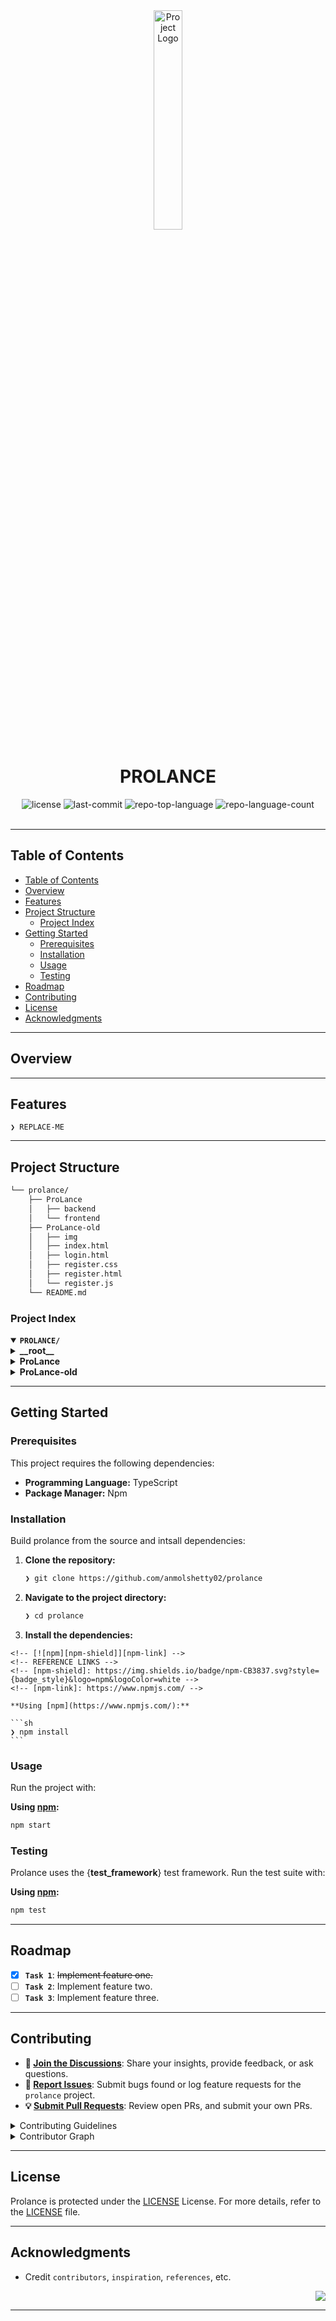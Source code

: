 <div id="top">

<!-- HEADER STYLE: CLASSIC -->
<div align="center">

<img src="readmeai/assets/logos/purple.svg" width="30%" style="position: relative; top: 0; right: 0;" alt="Project Logo"/>

# PROLANCE

<em></em>

<!-- BADGES -->
<img src="https://img.shields.io/github/license/anmolshetty02/prolance?style=default&logo=opensourceinitiative&logoColor=white&color=0080ff" alt="license">
<img src="https://img.shields.io/github/last-commit/anmolshetty02/prolance?style=default&logo=git&logoColor=white&color=0080ff" alt="last-commit">
<img src="https://img.shields.io/github/languages/top/anmolshetty02/prolance?style=default&color=0080ff" alt="repo-top-language">
<img src="https://img.shields.io/github/languages/count/anmolshetty02/prolance?style=default&color=0080ff" alt="repo-language-count">

<!-- default option, no dependency badges. -->


<!-- default option, no dependency badges. -->

</div>
<br>

---

## Table of Contents

- [Table of Contents](#table-of-contents)
- [Overview](#overview)
- [Features](#features)
- [Project Structure](#project-structure)
    - [Project Index](#project-index)
- [Getting Started](#getting-started)
    - [Prerequisites](#prerequisites)
    - [Installation](#installation)
    - [Usage](#usage)
    - [Testing](#testing)
- [Roadmap](#roadmap)
- [Contributing](#contributing)
- [License](#license)
- [Acknowledgments](#acknowledgments)

---

## Overview



---

## Features

<code>❯ REPLACE-ME</code>

---

## Project Structure

```sh
└── prolance/
    ├── ProLance
    │   ├── backend
    │   └── frontend
    ├── ProLance-old
    │   ├── img
    │   ├── index.html
    │   ├── login.html
    │   ├── register.css
    │   ├── register.html
    │   └── register.js
    └── README.md
```

### Project Index

<details open>
	<summary><b><code>PROLANCE/</code></b></summary>
	<!-- __root__ Submodule -->
	<details>
		<summary><b>__root__</b></summary>
		<blockquote>
			<div class='directory-path' style='padding: 8px 0; color: #666;'>
				<code><b>⦿ __root__</b></code>
			<table style='width: 100%; border-collapse: collapse;'>
			<thead>
				<tr style='background-color: #f8f9fa;'>
					<th style='width: 30%; text-align: left; padding: 8px;'>File Name</th>
					<th style='text-align: left; padding: 8px;'>Summary</th>
				</tr>
			</thead>
			</table>
		</blockquote>
	</details>
	<!-- ProLance Submodule -->
	<details>
		<summary><b>ProLance</b></summary>
		<blockquote>
			<div class='directory-path' style='padding: 8px 0; color: #666;'>
				<code><b>⦿ ProLance</b></code>
			<!-- frontend Submodule -->
			<details>
				<summary><b>frontend</b></summary>
				<blockquote>
					<div class='directory-path' style='padding: 8px 0; color: #666;'>
						<code><b>⦿ ProLance.frontend</b></code>
					<table style='width: 100%; border-collapse: collapse;'>
					<thead>
						<tr style='background-color: #f8f9fa;'>
							<th style='width: 30%; text-align: left; padding: 8px;'>File Name</th>
							<th style='text-align: left; padding: 8px;'>Summary</th>
						</tr>
					</thead>
						<tr style='border-bottom: 1px solid #eee;'>
							<td style='padding: 8px;'><b><a href='https://github.com/anmolshetty02/prolance/blob/master/ProLance/frontend/vercel.json'>vercel.json</a></b></td>
							<td style='padding: 8px;'>Code>❯ REPLACE-ME</code></td>
						</tr>
						<tr style='border-bottom: 1px solid #eee;'>
							<td style='padding: 8px;'><b><a href='https://github.com/anmolshetty02/prolance/blob/master/ProLance/frontend/package-lock.json'>package-lock.json</a></b></td>
							<td style='padding: 8px;'>Code>❯ REPLACE-ME</code></td>
						</tr>
						<tr style='border-bottom: 1px solid #eee;'>
							<td style='padding: 8px;'><b><a href='https://github.com/anmolshetty02/prolance/blob/master/ProLance/frontend/package.json'>package.json</a></b></td>
							<td style='padding: 8px;'>Code>❯ REPLACE-ME</code></td>
						</tr>
						<tr style='border-bottom: 1px solid #eee;'>
							<td style='padding: 8px;'><b><a href='https://github.com/anmolshetty02/prolance/blob/master/ProLance/frontend/tsconfig.json'>tsconfig.json</a></b></td>
							<td style='padding: 8px;'>Code>❯ REPLACE-ME</code></td>
						</tr>
					</table>
					<!-- public Submodule -->
					<details>
						<summary><b>public</b></summary>
						<blockquote>
							<div class='directory-path' style='padding: 8px 0; color: #666;'>
								<code><b>⦿ ProLance.frontend.public</b></code>
							<table style='width: 100%; border-collapse: collapse;'>
							<thead>
								<tr style='background-color: #f8f9fa;'>
									<th style='width: 30%; text-align: left; padding: 8px;'>File Name</th>
									<th style='text-align: left; padding: 8px;'>Summary</th>
								</tr>
							</thead>
								<tr style='border-bottom: 1px solid #eee;'>
									<td style='padding: 8px;'><b><a href='https://github.com/anmolshetty02/prolance/blob/master/ProLance/frontend/public/index.html'>index.html</a></b></td>
									<td style='padding: 8px;'>Code>❯ REPLACE-ME</code></td>
								</tr>
								<tr style='border-bottom: 1px solid #eee;'>
									<td style='padding: 8px;'><b><a href='https://github.com/anmolshetty02/prolance/blob/master/ProLance/frontend/public/manifest.json'>manifest.json</a></b></td>
									<td style='padding: 8px;'>Code>❯ REPLACE-ME</code></td>
								</tr>
								<tr style='border-bottom: 1px solid #eee;'>
									<td style='padding: 8px;'><b><a href='https://github.com/anmolshetty02/prolance/blob/master/ProLance/frontend/public/robots.txt'>robots.txt</a></b></td>
									<td style='padding: 8px;'>Code>❯ REPLACE-ME</code></td>
								</tr>
							</table>
							<!-- locales Submodule -->
							<details>
								<summary><b>locales</b></summary>
								<blockquote>
									<div class='directory-path' style='padding: 8px 0; color: #666;'>
										<code><b>⦿ ProLance.frontend.public.locales</b></code>
									<!-- fr Submodule -->
									<details>
										<summary><b>fr</b></summary>
										<blockquote>
											<div class='directory-path' style='padding: 8px 0; color: #666;'>
												<code><b>⦿ ProLance.frontend.public.locales.fr</b></code>
											<table style='width: 100%; border-collapse: collapse;'>
											<thead>
												<tr style='background-color: #f8f9fa;'>
													<th style='width: 30%; text-align: left; padding: 8px;'>File Name</th>
													<th style='text-align: left; padding: 8px;'>Summary</th>
												</tr>
											</thead>
												<tr style='border-bottom: 1px solid #eee;'>
													<td style='padding: 8px;'><b><a href='https://github.com/anmolshetty02/prolance/blob/master/ProLance/frontend/public/locales/fr/translation.json'>translation.json</a></b></td>
													<td style='padding: 8px;'>Code>❯ REPLACE-ME</code></td>
												</tr>
											</table>
										</blockquote>
									</details>
									<!-- en Submodule -->
									<details>
										<summary><b>en</b></summary>
										<blockquote>
											<div class='directory-path' style='padding: 8px 0; color: #666;'>
												<code><b>⦿ ProLance.frontend.public.locales.en</b></code>
											<table style='width: 100%; border-collapse: collapse;'>
											<thead>
												<tr style='background-color: #f8f9fa;'>
													<th style='width: 30%; text-align: left; padding: 8px;'>File Name</th>
													<th style='text-align: left; padding: 8px;'>Summary</th>
												</tr>
											</thead>
												<tr style='border-bottom: 1px solid #eee;'>
													<td style='padding: 8px;'><b><a href='https://github.com/anmolshetty02/prolance/blob/master/ProLance/frontend/public/locales/en/translation.json'>translation.json</a></b></td>
													<td style='padding: 8px;'>Code>❯ REPLACE-ME</code></td>
												</tr>
											</table>
										</blockquote>
									</details>
								</blockquote>
							</details>
							<!-- img Submodule -->
							<details>
								<summary><b>img</b></summary>
								<blockquote>
									<div class='directory-path' style='padding: 8px 0; color: #666;'>
										<code><b>⦿ ProLance.frontend.public.img</b></code>
									<table style='width: 100%; border-collapse: collapse;'>
									<thead>
										<tr style='background-color: #f8f9fa;'>
											<th style='width: 30%; text-align: left; padding: 8px;'>File Name</th>
											<th style='text-align: left; padding: 8px;'>Summary</th>
										</tr>
									</thead>
										<tr style='border-bottom: 1px solid #eee;'>
											<td style='padding: 8px;'><b><a href='https://github.com/anmolshetty02/prolance/blob/master/ProLance/frontend/public/img/videoandanimation.PNG'>videoandanimation.PNG</a></b></td>
											<td style='padding: 8px;'>Code>❯ REPLACE-ME</code></td>
										</tr>
										<tr style='border-bottom: 1px solid #eee;'>
											<td style='padding: 8px;'><b><a href='https://github.com/anmolshetty02/prolance/blob/master/ProLance/frontend/public/img/digitalmarket.PNG'>digitalmarket.PNG</a></b></td>
											<td style='padding: 8px;'>Code>❯ REPLACE-ME</code></td>
										</tr>
										<tr style='border-bottom: 1px solid #eee;'>
											<td style='padding: 8px;'><b><a href='https://github.com/anmolshetty02/prolance/blob/master/ProLance/frontend/public/img/photoimg.PNG'>photoimg.PNG</a></b></td>
											<td style='padding: 8px;'>Code>❯ REPLACE-ME</code></td>
										</tr>
										<tr style='border-bottom: 1px solid #eee;'>
											<td style='padding: 8px;'><b><a href='https://github.com/anmolshetty02/prolance/blob/master/ProLance/frontend/public/img/graphic.PNG'>graphic.PNG</a></b></td>
											<td style='padding: 8px;'>Code>❯ REPLACE-ME</code></td>
										</tr>
										<tr style='border-bottom: 1px solid #eee;'>
											<td style='padding: 8px;'><b><a href='https://github.com/anmolshetty02/prolance/blob/master/ProLance/frontend/public/img/writentranslate.PNG'>writentranslate.PNG</a></b></td>
											<td style='padding: 8px;'>Code>❯ REPLACE-ME</code></td>
										</tr>
										<tr style='border-bottom: 1px solid #eee;'>
											<td style='padding: 8px;'><b><a href='https://github.com/anmolshetty02/prolance/blob/master/ProLance/frontend/public/img/businessimg.PNG'>businessimg.PNG</a></b></td>
											<td style='padding: 8px;'>Code>❯ REPLACE-ME</code></td>
										</tr>
										<tr style='border-bottom: 1px solid #eee;'>
											<td style='padding: 8px;'><b><a href='https://github.com/anmolshetty02/prolance/blob/master/ProLance/frontend/public/img/program.PNG'>program.PNG</a></b></td>
											<td style='padding: 8px;'>Code>❯ REPLACE-ME</code></td>
										</tr>
										<tr style='border-bottom: 1px solid #eee;'>
											<td style='padding: 8px;'><b><a href='https://github.com/anmolshetty02/prolance/blob/master/ProLance/frontend/public/img/dataimg.PNG'>dataimg.PNG</a></b></td>
											<td style='padding: 8px;'>Code>❯ REPLACE-ME</code></td>
										</tr>
										<tr style='border-bottom: 1px solid #eee;'>
											<td style='padding: 8px;'><b><a href='https://github.com/anmolshetty02/prolance/blob/master/ProLance/frontend/public/img/musicnrec.PNG'>musicnrec.PNG</a></b></td>
											<td style='padding: 8px;'>Code>❯ REPLACE-ME</code></td>
										</tr>
									</table>
								</blockquote>
							</details>
						</blockquote>
					</details>
					<!-- src Submodule -->
					<details>
						<summary><b>src</b></summary>
						<blockquote>
							<div class='directory-path' style='padding: 8px 0; color: #666;'>
								<code><b>⦿ ProLance.frontend.src</b></code>
							<table style='width: 100%; border-collapse: collapse;'>
							<thead>
								<tr style='background-color: #f8f9fa;'>
									<th style='width: 30%; text-align: left; padding: 8px;'>File Name</th>
									<th style='text-align: left; padding: 8px;'>Summary</th>
								</tr>
							</thead>
								<tr style='border-bottom: 1px solid #eee;'>
									<td style='padding: 8px;'><b><a href='https://github.com/anmolshetty02/prolance/blob/master/ProLance/frontend/src/index.tsx'>index.tsx</a></b></td>
									<td style='padding: 8px;'>Code>❯ REPLACE-ME</code></td>
								</tr>
								<tr style='border-bottom: 1px solid #eee;'>
									<td style='padding: 8px;'><b><a href='https://github.com/anmolshetty02/prolance/blob/master/ProLance/frontend/src/App.tsx'>App.tsx</a></b></td>
									<td style='padding: 8px;'>Code>❯ REPLACE-ME</code></td>
								</tr>
								<tr style='border-bottom: 1px solid #eee;'>
									<td style='padding: 8px;'><b><a href='https://github.com/anmolshetty02/prolance/blob/master/ProLance/frontend/src/App.test.tsx'>App.test.tsx</a></b></td>
									<td style='padding: 8px;'>Code>❯ REPLACE-ME</code></td>
								</tr>
								<tr style='border-bottom: 1px solid #eee;'>
									<td style='padding: 8px;'><b><a href='https://github.com/anmolshetty02/prolance/blob/master/ProLance/frontend/src/service-worker.ts'>service-worker.ts</a></b></td>
									<td style='padding: 8px;'>Code>❯ REPLACE-ME</code></td>
								</tr>
								<tr style='border-bottom: 1px solid #eee;'>
									<td style='padding: 8px;'><b><a href='https://github.com/anmolshetty02/prolance/blob/master/ProLance/frontend/src/index.css'>index.css</a></b></td>
									<td style='padding: 8px;'>Code>❯ REPLACE-ME</code></td>
								</tr>
								<tr style='border-bottom: 1px solid #eee;'>
									<td style='padding: 8px;'><b><a href='https://github.com/anmolshetty02/prolance/blob/master/ProLance/frontend/src/setupTests.ts'>setupTests.ts</a></b></td>
									<td style='padding: 8px;'>Code>❯ REPLACE-ME</code></td>
								</tr>
								<tr style='border-bottom: 1px solid #eee;'>
									<td style='padding: 8px;'><b><a href='https://github.com/anmolshetty02/prolance/blob/master/ProLance/frontend/src/i18n.tsx'>i18n.tsx</a></b></td>
									<td style='padding: 8px;'>Code>❯ REPLACE-ME</code></td>
								</tr>
								<tr style='border-bottom: 1px solid #eee;'>
									<td style='padding: 8px;'><b><a href='https://github.com/anmolshetty02/prolance/blob/master/ProLance/frontend/src/reportWebVitals.ts'>reportWebVitals.ts</a></b></td>
									<td style='padding: 8px;'>Code>❯ REPLACE-ME</code></td>
								</tr>
								<tr style='border-bottom: 1px solid #eee;'>
									<td style='padding: 8px;'><b><a href='https://github.com/anmolshetty02/prolance/blob/master/ProLance/frontend/src/data.js'>data.js</a></b></td>
									<td style='padding: 8px;'>Code>❯ REPLACE-ME</code></td>
								</tr>
								<tr style='border-bottom: 1px solid #eee;'>
									<td style='padding: 8px;'><b><a href='https://github.com/anmolshetty02/prolance/blob/master/ProLance/frontend/src/service-worker.js'>service-worker.js</a></b></td>
									<td style='padding: 8px;'>Code>❯ REPLACE-ME</code></td>
								</tr>
								<tr style='border-bottom: 1px solid #eee;'>
									<td style='padding: 8px;'><b><a href='https://github.com/anmolshetty02/prolance/blob/master/ProLance/frontend/src/react-app-env.d.ts'>react-app-env.d.ts</a></b></td>
									<td style='padding: 8px;'>Code>❯ REPLACE-ME</code></td>
								</tr>
								<tr style='border-bottom: 1px solid #eee;'>
									<td style='padding: 8px;'><b><a href='https://github.com/anmolshetty02/prolance/blob/master/ProLance/frontend/src/serviceWorkerRegistration.ts'>serviceWorkerRegistration.ts</a></b></td>
									<td style='padding: 8px;'>Code>❯ REPLACE-ME</code></td>
								</tr>
								<tr style='border-bottom: 1px solid #eee;'>
									<td style='padding: 8px;'><b><a href='https://github.com/anmolshetty02/prolance/blob/master/ProLance/frontend/src/App.scss'>App.scss</a></b></td>
									<td style='padding: 8px;'>Code>❯ REPLACE-ME</code></td>
								</tr>
							</table>
							<!-- context Submodule -->
							<details>
								<summary><b>context</b></summary>
								<blockquote>
									<div class='directory-path' style='padding: 8px 0; color: #666;'>
										<code><b>⦿ ProLance.frontend.src.context</b></code>
									<table style='width: 100%; border-collapse: collapse;'>
									<thead>
										<tr style='background-color: #f8f9fa;'>
											<th style='width: 30%; text-align: left; padding: 8px;'>File Name</th>
											<th style='text-align: left; padding: 8px;'>Summary</th>
										</tr>
									</thead>
										<tr style='border-bottom: 1px solid #eee;'>
											<td style='padding: 8px;'><b><a href='https://github.com/anmolshetty02/prolance/blob/master/ProLance/frontend/src/context/currentIndexCon.tsx'>currentIndexCon.tsx</a></b></td>
											<td style='padding: 8px;'>Code>❯ REPLACE-ME</code></td>
										</tr>
									</table>
								</blockquote>
							</details>
							<!-- reducer Submodule -->
							<details>
								<summary><b>reducer</b></summary>
								<blockquote>
									<div class='directory-path' style='padding: 8px 0; color: #666;'>
										<code><b>⦿ ProLance.frontend.src.reducer</b></code>
									<table style='width: 100%; border-collapse: collapse;'>
									<thead>
										<tr style='background-color: #f8f9fa;'>
											<th style='width: 30%; text-align: left; padding: 8px;'>File Name</th>
											<th style='text-align: left; padding: 8px;'>Summary</th>
										</tr>
									</thead>
										<tr style='border-bottom: 1px solid #eee;'>
											<td style='padding: 8px;'><b><a href='https://github.com/anmolshetty02/prolance/blob/master/ProLance/frontend/src/reducer/addPostsReducer.ts'>addPostsReducer.ts</a></b></td>
											<td style='padding: 8px;'>Code>❯ REPLACE-ME</code></td>
										</tr>
									</table>
								</blockquote>
							</details>
							<!-- utils Submodule -->
							<details>
								<summary><b>utils</b></summary>
								<blockquote>
									<div class='directory-path' style='padding: 8px 0; color: #666;'>
										<code><b>⦿ ProLance.frontend.src.utils</b></code>
									<table style='width: 100%; border-collapse: collapse;'>
									<thead>
										<tr style='background-color: #f8f9fa;'>
											<th style='width: 30%; text-align: left; padding: 8px;'>File Name</th>
											<th style='text-align: left; padding: 8px;'>Summary</th>
										</tr>
									</thead>
										<tr style='border-bottom: 1px solid #eee;'>
											<td style='padding: 8px;'><b><a href='https://github.com/anmolshetty02/prolance/blob/master/ProLance/frontend/src/utils/newRequest.tsx'>newRequest.tsx</a></b></td>
											<td style='padding: 8px;'>Code>❯ REPLACE-ME</code></td>
										</tr>
										<tr style='border-bottom: 1px solid #eee;'>
											<td style='padding: 8px;'><b><a href='https://github.com/anmolshetty02/prolance/blob/master/ProLance/frontend/src/utils/upload.ts'>upload.ts</a></b></td>
											<td style='padding: 8px;'>Code>❯ REPLACE-ME</code></td>
										</tr>
									</table>
								</blockquote>
							</details>
							<!-- components Submodule -->
							<details>
								<summary><b>components</b></summary>
								<blockquote>
									<div class='directory-path' style='padding: 8px 0; color: #666;'>
										<code><b>⦿ ProLance.frontend.src.components</b></code>
									<table style='width: 100%; border-collapse: collapse;'>
									<thead>
										<tr style='background-color: #f8f9fa;'>
											<th style='width: 30%; text-align: left; padding: 8px;'>File Name</th>
											<th style='text-align: left; padding: 8px;'>Summary</th>
										</tr>
									</thead>
										<tr style='border-bottom: 1px solid #eee;'>
											<td style='padding: 8px;'><b><a href='https://github.com/anmolshetty02/prolance/blob/master/ProLance/frontend/src/components/PrivateRoute.tsx'>PrivateRoute.tsx</a></b></td>
											<td style='padding: 8px;'>Code>❯ REPLACE-ME</code></td>
										</tr>
									</table>
									<!-- monthlyUsers Submodule -->
									<details>
										<summary><b>monthlyUsers</b></summary>
										<blockquote>
											<div class='directory-path' style='padding: 8px 0; color: #666;'>
												<code><b>⦿ ProLance.frontend.src.components.monthlyUsers</b></code>
											<table style='width: 100%; border-collapse: collapse;'>
											<thead>
												<tr style='background-color: #f8f9fa;'>
													<th style='width: 30%; text-align: left; padding: 8px;'>File Name</th>
													<th style='text-align: left; padding: 8px;'>Summary</th>
												</tr>
											</thead>
												<tr style='border-bottom: 1px solid #eee;'>
													<td style='padding: 8px;'><b><a href='https://github.com/anmolshetty02/prolance/blob/master/ProLance/frontend/src/components/monthlyUsers/MonthlyUsers.jsx'>MonthlyUsers.jsx</a></b></td>
													<td style='padding: 8px;'>Code>❯ REPLACE-ME</code></td>
												</tr>
												<tr style='border-bottom: 1px solid #eee;'>
													<td style='padding: 8px;'><b><a href='https://github.com/anmolshetty02/prolance/blob/master/ProLance/frontend/src/components/monthlyUsers/MonthlyUsers.scss'>MonthlyUsers.scss</a></b></td>
													<td style='padding: 8px;'>Code>❯ REPLACE-ME</code></td>
												</tr>
											</table>
										</blockquote>
									</details>
									<!-- navbar Submodule -->
									<details>
										<summary><b>navbar</b></summary>
										<blockquote>
											<div class='directory-path' style='padding: 8px 0; color: #666;'>
												<code><b>⦿ ProLance.frontend.src.components.navbar</b></code>
											<table style='width: 100%; border-collapse: collapse;'>
											<thead>
												<tr style='background-color: #f8f9fa;'>
													<th style='width: 30%; text-align: left; padding: 8px;'>File Name</th>
													<th style='text-align: left; padding: 8px;'>Summary</th>
												</tr>
											</thead>
												<tr style='border-bottom: 1px solid #eee;'>
													<td style='padding: 8px;'><b><a href='https://github.com/anmolshetty02/prolance/blob/master/ProLance/frontend/src/components/navbar/Navbar.tsx'>Navbar.tsx</a></b></td>
													<td style='padding: 8px;'>Code>❯ REPLACE-ME</code></td>
												</tr>
												<tr style='border-bottom: 1px solid #eee;'>
													<td style='padding: 8px;'><b><a href='https://github.com/anmolshetty02/prolance/blob/master/ProLance/frontend/src/components/navbar/Navbar.scss'>Navbar.scss</a></b></td>
													<td style='padding: 8px;'>Code>❯ REPLACE-ME</code></td>
												</tr>
											</table>
										</blockquote>
									</details>
									<!-- footer Submodule -->
									<details>
										<summary><b>footer</b></summary>
										<blockquote>
											<div class='directory-path' style='padding: 8px 0; color: #666;'>
												<code><b>⦿ ProLance.frontend.src.components.footer</b></code>
											<table style='width: 100%; border-collapse: collapse;'>
											<thead>
												<tr style='background-color: #f8f9fa;'>
													<th style='width: 30%; text-align: left; padding: 8px;'>File Name</th>
													<th style='text-align: left; padding: 8px;'>Summary</th>
												</tr>
											</thead>
												<tr style='border-bottom: 1px solid #eee;'>
													<td style='padding: 8px;'><b><a href='https://github.com/anmolshetty02/prolance/blob/master/ProLance/frontend/src/components/footer/Footer.tsx'>Footer.tsx</a></b></td>
													<td style='padding: 8px;'>Code>❯ REPLACE-ME</code></td>
												</tr>
												<tr style='border-bottom: 1px solid #eee;'>
													<td style='padding: 8px;'><b><a href='https://github.com/anmolshetty02/prolance/blob/master/ProLance/frontend/src/components/footer/Footer.scss'>Footer.scss</a></b></td>
													<td style='padding: 8px;'>Code>❯ REPLACE-ME</code></td>
												</tr>
											</table>
										</blockquote>
									</details>
									<!-- searchHome Submodule -->
									<details>
										<summary><b>searchHome</b></summary>
										<blockquote>
											<div class='directory-path' style='padding: 8px 0; color: #666;'>
												<code><b>⦿ ProLance.frontend.src.components.searchHome</b></code>
											<table style='width: 100%; border-collapse: collapse;'>
											<thead>
												<tr style='background-color: #f8f9fa;'>
													<th style='width: 30%; text-align: left; padding: 8px;'>File Name</th>
													<th style='text-align: left; padding: 8px;'>Summary</th>
												</tr>
											</thead>
												<tr style='border-bottom: 1px solid #eee;'>
													<td style='padding: 8px;'><b><a href='https://github.com/anmolshetty02/prolance/blob/master/ProLance/frontend/src/components/searchHome/SearchHome.scss'>SearchHome.scss</a></b></td>
													<td style='padding: 8px;'>Code>❯ REPLACE-ME</code></td>
												</tr>
												<tr style='border-bottom: 1px solid #eee;'>
													<td style='padding: 8px;'><b><a href='https://github.com/anmolshetty02/prolance/blob/master/ProLance/frontend/src/components/searchHome/SearchHome.tsx'>SearchHome.tsx</a></b></td>
													<td style='padding: 8px;'>Code>❯ REPLACE-ME</code></td>
												</tr>
											</table>
										</blockquote>
									</details>
									<!-- checkoutForm Submodule -->
									<details>
										<summary><b>checkoutForm</b></summary>
										<blockquote>
											<div class='directory-path' style='padding: 8px 0; color: #666;'>
												<code><b>⦿ ProLance.frontend.src.components.checkoutForm</b></code>
											<table style='width: 100%; border-collapse: collapse;'>
											<thead>
												<tr style='background-color: #f8f9fa;'>
													<th style='width: 30%; text-align: left; padding: 8px;'>File Name</th>
													<th style='text-align: left; padding: 8px;'>Summary</th>
												</tr>
											</thead>
												<tr style='border-bottom: 1px solid #eee;'>
													<td style='padding: 8px;'><b><a href='https://github.com/anmolshetty02/prolance/blob/master/ProLance/frontend/src/components/checkoutForm/CheckoutForm.tsx'>CheckoutForm.tsx</a></b></td>
													<td style='padding: 8px;'>Code>❯ REPLACE-ME</code></td>
												</tr>
												<tr style='border-bottom: 1px solid #eee;'>
													<td style='padding: 8px;'><b><a href='https://github.com/anmolshetty02/prolance/blob/master/ProLance/frontend/src/components/checkoutForm/CheckoutForm.scss'>CheckoutForm.scss</a></b></td>
													<td style='padding: 8px;'>Code>❯ REPLACE-ME</code></td>
												</tr>
											</table>
										</blockquote>
									</details>
									<!-- orderCard Submodule -->
									<details>
										<summary><b>orderCard</b></summary>
										<blockquote>
											<div class='directory-path' style='padding: 8px 0; color: #666;'>
												<code><b>⦿ ProLance.frontend.src.components.orderCard</b></code>
											<table style='width: 100%; border-collapse: collapse;'>
											<thead>
												<tr style='background-color: #f8f9fa;'>
													<th style='width: 30%; text-align: left; padding: 8px;'>File Name</th>
													<th style='text-align: left; padding: 8px;'>Summary</th>
												</tr>
											</thead>
												<tr style='border-bottom: 1px solid #eee;'>
													<td style='padding: 8px;'><b><a href='https://github.com/anmolshetty02/prolance/blob/master/ProLance/frontend/src/components/orderCard/OrderCard.scss'>OrderCard.scss</a></b></td>
													<td style='padding: 8px;'>Code>❯ REPLACE-ME</code></td>
												</tr>
												<tr style='border-bottom: 1px solid #eee;'>
													<td style='padding: 8px;'><b><a href='https://github.com/anmolshetty02/prolance/blob/master/ProLance/frontend/src/components/orderCard/OrderCard.tsx'>OrderCard.tsx</a></b></td>
													<td style='padding: 8px;'>Code>❯ REPLACE-ME</code></td>
												</tr>
											</table>
										</blockquote>
									</details>
									<!-- MyjobCard Submodule -->
									<details>
										<summary><b>MyjobCard</b></summary>
										<blockquote>
											<div class='directory-path' style='padding: 8px 0; color: #666;'>
												<code><b>⦿ ProLance.frontend.src.components.MyjobCard</b></code>
											<table style='width: 100%; border-collapse: collapse;'>
											<thead>
												<tr style='background-color: #f8f9fa;'>
													<th style='width: 30%; text-align: left; padding: 8px;'>File Name</th>
													<th style='text-align: left; padding: 8px;'>Summary</th>
												</tr>
											</thead>
												<tr style='border-bottom: 1px solid #eee;'>
													<td style='padding: 8px;'><b><a href='https://github.com/anmolshetty02/prolance/blob/master/ProLance/frontend/src/components/MyjobCard/MyJobCard.tsx'>MyJobCard.tsx</a></b></td>
													<td style='padding: 8px;'>Code>❯ REPLACE-ME</code></td>
												</tr>
												<tr style='border-bottom: 1px solid #eee;'>
													<td style='padding: 8px;'><b><a href='https://github.com/anmolshetty02/prolance/blob/master/ProLance/frontend/src/components/MyjobCard/MyJobCard.scss'>MyJobCard.scss</a></b></td>
													<td style='padding: 8px;'>Code>❯ REPLACE-ME</code></td>
												</tr>
											</table>
										</blockquote>
									</details>
									<!-- review Submodule -->
									<details>
										<summary><b>review</b></summary>
										<blockquote>
											<div class='directory-path' style='padding: 8px 0; color: #666;'>
												<code><b>⦿ ProLance.frontend.src.components.review</b></code>
											<table style='width: 100%; border-collapse: collapse;'>
											<thead>
												<tr style='background-color: #f8f9fa;'>
													<th style='width: 30%; text-align: left; padding: 8px;'>File Name</th>
													<th style='text-align: left; padding: 8px;'>Summary</th>
												</tr>
											</thead>
												<tr style='border-bottom: 1px solid #eee;'>
													<td style='padding: 8px;'><b><a href='https://github.com/anmolshetty02/prolance/blob/master/ProLance/frontend/src/components/review/Review.scss'>Review.scss</a></b></td>
													<td style='padding: 8px;'>Code>❯ REPLACE-ME</code></td>
												</tr>
												<tr style='border-bottom: 1px solid #eee;'>
													<td style='padding: 8px;'><b><a href='https://github.com/anmolshetty02/prolance/blob/master/ProLance/frontend/src/components/review/Review.tsx'>Review.tsx</a></b></td>
													<td style='padding: 8px;'>Code>❯ REPLACE-ME</code></td>
												</tr>
											</table>
										</blockquote>
									</details>
									<!-- jobCard Submodule -->
									<details>
										<summary><b>jobCard</b></summary>
										<blockquote>
											<div class='directory-path' style='padding: 8px 0; color: #666;'>
												<code><b>⦿ ProLance.frontend.src.components.jobCard</b></code>
											<table style='width: 100%; border-collapse: collapse;'>
											<thead>
												<tr style='background-color: #f8f9fa;'>
													<th style='width: 30%; text-align: left; padding: 8px;'>File Name</th>
													<th style='text-align: left; padding: 8px;'>Summary</th>
												</tr>
											</thead>
												<tr style='border-bottom: 1px solid #eee;'>
													<td style='padding: 8px;'><b><a href='https://github.com/anmolshetty02/prolance/blob/master/ProLance/frontend/src/components/jobCard/JobCard.tsx'>JobCard.tsx</a></b></td>
													<td style='padding: 8px;'>Code>❯ REPLACE-ME</code></td>
												</tr>
												<tr style='border-bottom: 1px solid #eee;'>
													<td style='padding: 8px;'><b><a href='https://github.com/anmolshetty02/prolance/blob/master/ProLance/frontend/src/components/jobCard/JobCard.scss'>JobCard.scss</a></b></td>
													<td style='padding: 8px;'>Code>❯ REPLACE-ME</code></td>
												</tr>
											</table>
										</blockquote>
									</details>
									<!-- PopServices Submodule -->
									<details>
										<summary><b>PopServices</b></summary>
										<blockquote>
											<div class='directory-path' style='padding: 8px 0; color: #666;'>
												<code><b>⦿ ProLance.frontend.src.components.PopServices</b></code>
											<table style='width: 100%; border-collapse: collapse;'>
											<thead>
												<tr style='background-color: #f8f9fa;'>
													<th style='width: 30%; text-align: left; padding: 8px;'>File Name</th>
													<th style='text-align: left; padding: 8px;'>Summary</th>
												</tr>
											</thead>
												<tr style='border-bottom: 1px solid #eee;'>
													<td style='padding: 8px;'><b><a href='https://github.com/anmolshetty02/prolance/blob/master/ProLance/frontend/src/components/PopServices/PopServices.scss'>PopServices.scss</a></b></td>
													<td style='padding: 8px;'>Code>❯ REPLACE-ME</code></td>
												</tr>
												<tr style='border-bottom: 1px solid #eee;'>
													<td style='padding: 8px;'><b><a href='https://github.com/anmolshetty02/prolance/blob/master/ProLance/frontend/src/components/PopServices/PopServices.tsx'>PopServices.tsx</a></b></td>
													<td style='padding: 8px;'>Code>❯ REPLACE-ME</code></td>
												</tr>
											</table>
										</blockquote>
									</details>
									<!-- statsBox Submodule -->
									<details>
										<summary><b>statsBox</b></summary>
										<blockquote>
											<div class='directory-path' style='padding: 8px 0; color: #666;'>
												<code><b>⦿ ProLance.frontend.src.components.statsBox</b></code>
											<table style='width: 100%; border-collapse: collapse;'>
											<thead>
												<tr style='background-color: #f8f9fa;'>
													<th style='width: 30%; text-align: left; padding: 8px;'>File Name</th>
													<th style='text-align: left; padding: 8px;'>Summary</th>
												</tr>
											</thead>
												<tr style='border-bottom: 1px solid #eee;'>
													<td style='padding: 8px;'><b><a href='https://github.com/anmolshetty02/prolance/blob/master/ProLance/frontend/src/components/statsBox/StatsBox.tsx'>StatsBox.tsx</a></b></td>
													<td style='padding: 8px;'>Code>❯ REPLACE-ME</code></td>
												</tr>
												<tr style='border-bottom: 1px solid #eee;'>
													<td style='padding: 8px;'><b><a href='https://github.com/anmolshetty02/prolance/blob/master/ProLance/frontend/src/components/statsBox/StatsBox.scss'>StatsBox.scss</a></b></td>
													<td style='padding: 8px;'>Code>❯ REPLACE-ME</code></td>
												</tr>
											</table>
										</blockquote>
									</details>
									<!-- reviews Submodule -->
									<details>
										<summary><b>reviews</b></summary>
										<blockquote>
											<div class='directory-path' style='padding: 8px 0; color: #666;'>
												<code><b>⦿ ProLance.frontend.src.components.reviews</b></code>
											<table style='width: 100%; border-collapse: collapse;'>
											<thead>
												<tr style='background-color: #f8f9fa;'>
													<th style='width: 30%; text-align: left; padding: 8px;'>File Name</th>
													<th style='text-align: left; padding: 8px;'>Summary</th>
												</tr>
											</thead>
												<tr style='border-bottom: 1px solid #eee;'>
													<td style='padding: 8px;'><b><a href='https://github.com/anmolshetty02/prolance/blob/master/ProLance/frontend/src/components/reviews/Reviews.scss'>Reviews.scss</a></b></td>
													<td style='padding: 8px;'>Code>❯ REPLACE-ME</code></td>
												</tr>
												<tr style='border-bottom: 1px solid #eee;'>
													<td style='padding: 8px;'><b><a href='https://github.com/anmolshetty02/prolance/blob/master/ProLance/frontend/src/components/reviews/Reviews.tsx'>Reviews.tsx</a></b></td>
													<td style='padding: 8px;'>Code>❯ REPLACE-ME</code></td>
												</tr>
											</table>
										</blockquote>
									</details>
								</blockquote>
							</details>
							<!-- pages Submodule -->
							<details>
								<summary><b>pages</b></summary>
								<blockquote>
									<div class='directory-path' style='padding: 8px 0; color: #666;'>
										<code><b>⦿ ProLance.frontend.src.pages</b></code>
									<!-- home Submodule -->
									<details>
										<summary><b>home</b></summary>
										<blockquote>
											<div class='directory-path' style='padding: 8px 0; color: #666;'>
												<code><b>⦿ ProLance.frontend.src.pages.home</b></code>
											<table style='width: 100%; border-collapse: collapse;'>
											<thead>
												<tr style='background-color: #f8f9fa;'>
													<th style='width: 30%; text-align: left; padding: 8px;'>File Name</th>
													<th style='text-align: left; padding: 8px;'>Summary</th>
												</tr>
											</thead>
												<tr style='border-bottom: 1px solid #eee;'>
													<td style='padding: 8px;'><b><a href='https://github.com/anmolshetty02/prolance/blob/master/ProLance/frontend/src/pages/home/Home.scss'>Home.scss</a></b></td>
													<td style='padding: 8px;'>Code>❯ REPLACE-ME</code></td>
												</tr>
												<tr style='border-bottom: 1px solid #eee;'>
													<td style='padding: 8px;'><b><a href='https://github.com/anmolshetty02/prolance/blob/master/ProLance/frontend/src/pages/home/Home.tsx'>Home.tsx</a></b></td>
													<td style='padding: 8px;'>Code>❯ REPLACE-ME</code></td>
												</tr>
											</table>
										</blockquote>
									</details>
									<!-- messages Submodule -->
									<details>
										<summary><b>messages</b></summary>
										<blockquote>
											<div class='directory-path' style='padding: 8px 0; color: #666;'>
												<code><b>⦿ ProLance.frontend.src.pages.messages</b></code>
											<table style='width: 100%; border-collapse: collapse;'>
											<thead>
												<tr style='background-color: #f8f9fa;'>
													<th style='width: 30%; text-align: left; padding: 8px;'>File Name</th>
													<th style='text-align: left; padding: 8px;'>Summary</th>
												</tr>
											</thead>
												<tr style='border-bottom: 1px solid #eee;'>
													<td style='padding: 8px;'><b><a href='https://github.com/anmolshetty02/prolance/blob/master/ProLance/frontend/src/pages/messages/Messages.scss'>Messages.scss</a></b></td>
													<td style='padding: 8px;'>Code>❯ REPLACE-ME</code></td>
												</tr>
												<tr style='border-bottom: 1px solid #eee;'>
													<td style='padding: 8px;'><b><a href='https://github.com/anmolshetty02/prolance/blob/master/ProLance/frontend/src/pages/messages/Messages.tsx'>Messages.tsx</a></b></td>
													<td style='padding: 8px;'>Code>❯ REPLACE-ME</code></td>
												</tr>
											</table>
										</blockquote>
									</details>
									<!-- success Submodule -->
									<details>
										<summary><b>success</b></summary>
										<blockquote>
											<div class='directory-path' style='padding: 8px 0; color: #666;'>
												<code><b>⦿ ProLance.frontend.src.pages.success</b></code>
											<table style='width: 100%; border-collapse: collapse;'>
											<thead>
												<tr style='background-color: #f8f9fa;'>
													<th style='width: 30%; text-align: left; padding: 8px;'>File Name</th>
													<th style='text-align: left; padding: 8px;'>Summary</th>
												</tr>
											</thead>
												<tr style='border-bottom: 1px solid #eee;'>
													<td style='padding: 8px;'><b><a href='https://github.com/anmolshetty02/prolance/blob/master/ProLance/frontend/src/pages/success/Success.tsx'>Success.tsx</a></b></td>
													<td style='padding: 8px;'>Code>❯ REPLACE-ME</code></td>
												</tr>
												<tr style='border-bottom: 1px solid #eee;'>
													<td style='padding: 8px;'><b><a href='https://github.com/anmolshetty02/prolance/blob/master/ProLance/frontend/src/pages/success/Success.scss'>Success.scss</a></b></td>
													<td style='padding: 8px;'>Code>❯ REPLACE-ME</code></td>
												</tr>
											</table>
										</blockquote>
									</details>
									<!-- myJobs Submodule -->
									<details>
										<summary><b>myJobs</b></summary>
										<blockquote>
											<div class='directory-path' style='padding: 8px 0; color: #666;'>
												<code><b>⦿ ProLance.frontend.src.pages.myJobs</b></code>
											<table style='width: 100%; border-collapse: collapse;'>
											<thead>
												<tr style='background-color: #f8f9fa;'>
													<th style='width: 30%; text-align: left; padding: 8px;'>File Name</th>
													<th style='text-align: left; padding: 8px;'>Summary</th>
												</tr>
											</thead>
												<tr style='border-bottom: 1px solid #eee;'>
													<td style='padding: 8px;'><b><a href='https://github.com/anmolshetty02/prolance/blob/master/ProLance/frontend/src/pages/myJobs/MyJobs.scss'>MyJobs.scss</a></b></td>
													<td style='padding: 8px;'>Code>❯ REPLACE-ME</code></td>
												</tr>
												<tr style='border-bottom: 1px solid #eee;'>
													<td style='padding: 8px;'><b><a href='https://github.com/anmolshetty02/prolance/blob/master/ProLance/frontend/src/pages/myJobs/MyJobs.tsx'>MyJobs.tsx</a></b></td>
													<td style='padding: 8px;'>Code>❯ REPLACE-ME</code></td>
												</tr>
											</table>
										</blockquote>
									</details>
									<!-- admin Submodule -->
									<details>
										<summary><b>admin</b></summary>
										<blockquote>
											<div class='directory-path' style='padding: 8px 0; color: #666;'>
												<code><b>⦿ ProLance.frontend.src.pages.admin</b></code>
											<table style='width: 100%; border-collapse: collapse;'>
											<thead>
												<tr style='background-color: #f8f9fa;'>
													<th style='width: 30%; text-align: left; padding: 8px;'>File Name</th>
													<th style='text-align: left; padding: 8px;'>Summary</th>
												</tr>
											</thead>
												<tr style='border-bottom: 1px solid #eee;'>
													<td style='padding: 8px;'><b><a href='https://github.com/anmolshetty02/prolance/blob/master/ProLance/frontend/src/pages/admin/Admin.scss'>Admin.scss</a></b></td>
													<td style='padding: 8px;'>Code>❯ REPLACE-ME</code></td>
												</tr>
												<tr style='border-bottom: 1px solid #eee;'>
													<td style='padding: 8px;'><b><a href='https://github.com/anmolshetty02/prolance/blob/master/ProLance/frontend/src/pages/admin/Admin.tsx'>Admin.tsx</a></b></td>
													<td style='padding: 8px;'>Code>❯ REPLACE-ME</code></td>
												</tr>
											</table>
										</blockquote>
									</details>
									<!-- pay Submodule -->
									<details>
										<summary><b>pay</b></summary>
										<blockquote>
											<div class='directory-path' style='padding: 8px 0; color: #666;'>
												<code><b>⦿ ProLance.frontend.src.pages.pay</b></code>
											<table style='width: 100%; border-collapse: collapse;'>
											<thead>
												<tr style='background-color: #f8f9fa;'>
													<th style='width: 30%; text-align: left; padding: 8px;'>File Name</th>
													<th style='text-align: left; padding: 8px;'>Summary</th>
												</tr>
											</thead>
												<tr style='border-bottom: 1px solid #eee;'>
													<td style='padding: 8px;'><b><a href='https://github.com/anmolshetty02/prolance/blob/master/ProLance/frontend/src/pages/pay/Pay.scss'>Pay.scss</a></b></td>
													<td style='padding: 8px;'>Code>❯ REPLACE-ME</code></td>
												</tr>
												<tr style='border-bottom: 1px solid #eee;'>
													<td style='padding: 8px;'><b><a href='https://github.com/anmolshetty02/prolance/blob/master/ProLance/frontend/src/pages/pay/Pay.tsx'>Pay.tsx</a></b></td>
													<td style='padding: 8px;'>Code>❯ REPLACE-ME</code></td>
												</tr>
											</table>
										</blockquote>
									</details>
									<!-- message Submodule -->
									<details>
										<summary><b>message</b></summary>
										<blockquote>
											<div class='directory-path' style='padding: 8px 0; color: #666;'>
												<code><b>⦿ ProLance.frontend.src.pages.message</b></code>
											<table style='width: 100%; border-collapse: collapse;'>
											<thead>
												<tr style='background-color: #f8f9fa;'>
													<th style='width: 30%; text-align: left; padding: 8px;'>File Name</th>
													<th style='text-align: left; padding: 8px;'>Summary</th>
												</tr>
											</thead>
												<tr style='border-bottom: 1px solid #eee;'>
													<td style='padding: 8px;'><b><a href='https://github.com/anmolshetty02/prolance/blob/master/ProLance/frontend/src/pages/message/Message.scss'>Message.scss</a></b></td>
													<td style='padding: 8px;'>Code>❯ REPLACE-ME</code></td>
												</tr>
												<tr style='border-bottom: 1px solid #eee;'>
													<td style='padding: 8px;'><b><a href='https://github.com/anmolshetty02/prolance/blob/master/ProLance/frontend/src/pages/message/Message.tsx'>Message.tsx</a></b></td>
													<td style='padding: 8px;'>Code>❯ REPLACE-ME</code></td>
												</tr>
											</table>
										</blockquote>
									</details>
									<!-- register Submodule -->
									<details>
										<summary><b>register</b></summary>
										<blockquote>
											<div class='directory-path' style='padding: 8px 0; color: #666;'>
												<code><b>⦿ ProLance.frontend.src.pages.register</b></code>
											<table style='width: 100%; border-collapse: collapse;'>
											<thead>
												<tr style='background-color: #f8f9fa;'>
													<th style='width: 30%; text-align: left; padding: 8px;'>File Name</th>
													<th style='text-align: left; padding: 8px;'>Summary</th>
												</tr>
											</thead>
												<tr style='border-bottom: 1px solid #eee;'>
													<td style='padding: 8px;'><b><a href='https://github.com/anmolshetty02/prolance/blob/master/ProLance/frontend/src/pages/register/Register.scss'>Register.scss</a></b></td>
													<td style='padding: 8px;'>Code>❯ REPLACE-ME</code></td>
												</tr>
												<tr style='border-bottom: 1px solid #eee;'>
													<td style='padding: 8px;'><b><a href='https://github.com/anmolshetty02/prolance/blob/master/ProLance/frontend/src/pages/register/Register.tsx'>Register.tsx</a></b></td>
													<td style='padding: 8px;'>Code>❯ REPLACE-ME</code></td>
												</tr>
											</table>
										</blockquote>
									</details>
									<!-- add Submodule -->
									<details>
										<summary><b>add</b></summary>
										<blockquote>
											<div class='directory-path' style='padding: 8px 0; color: #666;'>
												<code><b>⦿ ProLance.frontend.src.pages.add</b></code>
											<table style='width: 100%; border-collapse: collapse;'>
											<thead>
												<tr style='background-color: #f8f9fa;'>
													<th style='width: 30%; text-align: left; padding: 8px;'>File Name</th>
													<th style='text-align: left; padding: 8px;'>Summary</th>
												</tr>
											</thead>
												<tr style='border-bottom: 1px solid #eee;'>
													<td style='padding: 8px;'><b><a href='https://github.com/anmolshetty02/prolance/blob/master/ProLance/frontend/src/pages/add/Add.tsx'>Add.tsx</a></b></td>
													<td style='padding: 8px;'>Code>❯ REPLACE-ME</code></td>
												</tr>
												<tr style='border-bottom: 1px solid #eee;'>
													<td style='padding: 8px;'><b><a href='https://github.com/anmolshetty02/prolance/blob/master/ProLance/frontend/src/pages/add/Add.scss'>Add.scss</a></b></td>
													<td style='padding: 8px;'>Code>❯ REPLACE-ME</code></td>
												</tr>
											</table>
										</blockquote>
									</details>
									<!-- job Submodule -->
									<details>
										<summary><b>job</b></summary>
										<blockquote>
											<div class='directory-path' style='padding: 8px 0; color: #666;'>
												<code><b>⦿ ProLance.frontend.src.pages.job</b></code>
											<table style='width: 100%; border-collapse: collapse;'>
											<thead>
												<tr style='background-color: #f8f9fa;'>
													<th style='width: 30%; text-align: left; padding: 8px;'>File Name</th>
													<th style='text-align: left; padding: 8px;'>Summary</th>
												</tr>
											</thead>
												<tr style='border-bottom: 1px solid #eee;'>
													<td style='padding: 8px;'><b><a href='https://github.com/anmolshetty02/prolance/blob/master/ProLance/frontend/src/pages/job/Job.scss'>Job.scss</a></b></td>
													<td style='padding: 8px;'>Code>❯ REPLACE-ME</code></td>
												</tr>
												<tr style='border-bottom: 1px solid #eee;'>
													<td style='padding: 8px;'><b><a href='https://github.com/anmolshetty02/prolance/blob/master/ProLance/frontend/src/pages/job/Job.tsx'>Job.tsx</a></b></td>
													<td style='padding: 8px;'>Code>❯ REPLACE-ME</code></td>
												</tr>
											</table>
										</blockquote>
									</details>
									<!-- editJob Submodule -->
									<details>
										<summary><b>editJob</b></summary>
										<blockquote>
											<div class='directory-path' style='padding: 8px 0; color: #666;'>
												<code><b>⦿ ProLance.frontend.src.pages.editJob</b></code>
											<table style='width: 100%; border-collapse: collapse;'>
											<thead>
												<tr style='background-color: #f8f9fa;'>
													<th style='width: 30%; text-align: left; padding: 8px;'>File Name</th>
													<th style='text-align: left; padding: 8px;'>Summary</th>
												</tr>
											</thead>
												<tr style='border-bottom: 1px solid #eee;'>
													<td style='padding: 8px;'><b><a href='https://github.com/anmolshetty02/prolance/blob/master/ProLance/frontend/src/pages/editJob/EditJob.scss'>EditJob.scss</a></b></td>
													<td style='padding: 8px;'>Code>❯ REPLACE-ME</code></td>
												</tr>
												<tr style='border-bottom: 1px solid #eee;'>
													<td style='padding: 8px;'><b><a href='https://github.com/anmolshetty02/prolance/blob/master/ProLance/frontend/src/pages/editJob/EditJob.tsx'>EditJob.tsx</a></b></td>
													<td style='padding: 8px;'>Code>❯ REPLACE-ME</code></td>
												</tr>
											</table>
										</blockquote>
									</details>
									<!-- activate Submodule -->
									<details>
										<summary><b>activate</b></summary>
										<blockquote>
											<div class='directory-path' style='padding: 8px 0; color: #666;'>
												<code><b>⦿ ProLance.frontend.src.pages.activate</b></code>
											<table style='width: 100%; border-collapse: collapse;'>
											<thead>
												<tr style='background-color: #f8f9fa;'>
													<th style='width: 30%; text-align: left; padding: 8px;'>File Name</th>
													<th style='text-align: left; padding: 8px;'>Summary</th>
												</tr>
											</thead>
												<tr style='border-bottom: 1px solid #eee;'>
													<td style='padding: 8px;'><b><a href='https://github.com/anmolshetty02/prolance/blob/master/ProLance/frontend/src/pages/activate/Activate.tsx'>Activate.tsx</a></b></td>
													<td style='padding: 8px;'>Code>❯ REPLACE-ME</code></td>
												</tr>
											</table>
										</blockquote>
									</details>
									<!-- orders Submodule -->
									<details>
										<summary><b>orders</b></summary>
										<blockquote>
											<div class='directory-path' style='padding: 8px 0; color: #666;'>
												<code><b>⦿ ProLance.frontend.src.pages.orders</b></code>
											<table style='width: 100%; border-collapse: collapse;'>
											<thead>
												<tr style='background-color: #f8f9fa;'>
													<th style='width: 30%; text-align: left; padding: 8px;'>File Name</th>
													<th style='text-align: left; padding: 8px;'>Summary</th>
												</tr>
											</thead>
												<tr style='border-bottom: 1px solid #eee;'>
													<td style='padding: 8px;'><b><a href='https://github.com/anmolshetty02/prolance/blob/master/ProLance/frontend/src/pages/orders/Orders.scss'>Orders.scss</a></b></td>
													<td style='padding: 8px;'>Code>❯ REPLACE-ME</code></td>
												</tr>
												<tr style='border-bottom: 1px solid #eee;'>
													<td style='padding: 8px;'><b><a href='https://github.com/anmolshetty02/prolance/blob/master/ProLance/frontend/src/pages/orders/Orders.tsx'>Orders.tsx</a></b></td>
													<td style='padding: 8px;'>Code>❯ REPLACE-ME</code></td>
												</tr>
											</table>
										</blockquote>
									</details>
									<!-- jobs Submodule -->
									<details>
										<summary><b>jobs</b></summary>
										<blockquote>
											<div class='directory-path' style='padding: 8px 0; color: #666;'>
												<code><b>⦿ ProLance.frontend.src.pages.jobs</b></code>
											<table style='width: 100%; border-collapse: collapse;'>
											<thead>
												<tr style='background-color: #f8f9fa;'>
													<th style='width: 30%; text-align: left; padding: 8px;'>File Name</th>
													<th style='text-align: left; padding: 8px;'>Summary</th>
												</tr>
											</thead>
												<tr style='border-bottom: 1px solid #eee;'>
													<td style='padding: 8px;'><b><a href='https://github.com/anmolshetty02/prolance/blob/master/ProLance/frontend/src/pages/jobs/Jobs.scss'>Jobs.scss</a></b></td>
													<td style='padding: 8px;'>Code>❯ REPLACE-ME</code></td>
												</tr>
												<tr style='border-bottom: 1px solid #eee;'>
													<td style='padding: 8px;'><b><a href='https://github.com/anmolshetty02/prolance/blob/master/ProLance/frontend/src/pages/jobs/Jobs.tsx'>Jobs.tsx</a></b></td>
													<td style='padding: 8px;'>Code>❯ REPLACE-ME</code></td>
												</tr>
											</table>
										</blockquote>
									</details>
									<!-- myJob Submodule -->
									<details>
										<summary><b>myJob</b></summary>
										<blockquote>
											<div class='directory-path' style='padding: 8px 0; color: #666;'>
												<code><b>⦿ ProLance.frontend.src.pages.myJob</b></code>
											<table style='width: 100%; border-collapse: collapse;'>
											<thead>
												<tr style='background-color: #f8f9fa;'>
													<th style='width: 30%; text-align: left; padding: 8px;'>File Name</th>
													<th style='text-align: left; padding: 8px;'>Summary</th>
												</tr>
											</thead>
												<tr style='border-bottom: 1px solid #eee;'>
													<td style='padding: 8px;'><b><a href='https://github.com/anmolshetty02/prolance/blob/master/ProLance/frontend/src/pages/myJob/MyJob.tsx'>MyJob.tsx</a></b></td>
													<td style='padding: 8px;'>Code>❯ REPLACE-ME</code></td>
												</tr>
												<tr style='border-bottom: 1px solid #eee;'>
													<td style='padding: 8px;'><b><a href='https://github.com/anmolshetty02/prolance/blob/master/ProLance/frontend/src/pages/myJob/MyJob.scss'>MyJob.scss</a></b></td>
													<td style='padding: 8px;'>Code>❯ REPLACE-ME</code></td>
												</tr>
											</table>
										</blockquote>
									</details>
									<!-- login Submodule -->
									<details>
										<summary><b>login</b></summary>
										<blockquote>
											<div class='directory-path' style='padding: 8px 0; color: #666;'>
												<code><b>⦿ ProLance.frontend.src.pages.login</b></code>
											<table style='width: 100%; border-collapse: collapse;'>
											<thead>
												<tr style='background-color: #f8f9fa;'>
													<th style='width: 30%; text-align: left; padding: 8px;'>File Name</th>
													<th style='text-align: left; padding: 8px;'>Summary</th>
												</tr>
											</thead>
												<tr style='border-bottom: 1px solid #eee;'>
													<td style='padding: 8px;'><b><a href='https://github.com/anmolshetty02/prolance/blob/master/ProLance/frontend/src/pages/login/Login.tsx'>Login.tsx</a></b></td>
													<td style='padding: 8px;'>Code>❯ REPLACE-ME</code></td>
												</tr>
												<tr style='border-bottom: 1px solid #eee;'>
													<td style='padding: 8px;'><b><a href='https://github.com/anmolshetty02/prolance/blob/master/ProLance/frontend/src/pages/login/Login.scss'>Login.scss</a></b></td>
													<td style='padding: 8px;'>Code>❯ REPLACE-ME</code></td>
												</tr>
											</table>
										</blockquote>
									</details>
								</blockquote>
							</details>
						</blockquote>
					</details>
				</blockquote>
			</details>
			<!-- backend Submodule -->
			<details>
				<summary><b>backend</b></summary>
				<blockquote>
					<div class='directory-path' style='padding: 8px 0; color: #666;'>
						<code><b>⦿ ProLance.backend</b></code>
					<table style='width: 100%; border-collapse: collapse;'>
					<thead>
						<tr style='background-color: #f8f9fa;'>
							<th style='width: 30%; text-align: left; padding: 8px;'>File Name</th>
							<th style='text-align: left; padding: 8px;'>Summary</th>
						</tr>
					</thead>
						<tr style='border-bottom: 1px solid #eee;'>
							<td style='padding: 8px;'><b><a href='https://github.com/anmolshetty02/prolance/blob/master/ProLance/backend/server.js'>server.js</a></b></td>
							<td style='padding: 8px;'>Code>❯ REPLACE-ME</code></td>
						</tr>
						<tr style='border-bottom: 1px solid #eee;'>
							<td style='padding: 8px;'><b><a href='https://github.com/anmolshetty02/prolance/blob/master/ProLance/backend/package-lock.json'>package-lock.json</a></b></td>
							<td style='padding: 8px;'>Code>❯ REPLACE-ME</code></td>
						</tr>
						<tr style='border-bottom: 1px solid #eee;'>
							<td style='padding: 8px;'><b><a href='https://github.com/anmolshetty02/prolance/blob/master/ProLance/backend/package.json'>package.json</a></b></td>
							<td style='padding: 8px;'>Code>❯ REPLACE-ME</code></td>
						</tr>
					</table>
					<!-- apps Submodule -->
					<details>
						<summary><b>apps</b></summary>
						<blockquote>
							<div class='directory-path' style='padding: 8px 0; color: #666;'>
								<code><b>⦿ ProLance.backend.apps</b></code>
							<table style='width: 100%; border-collapse: collapse;'>
							<thead>
								<tr style='background-color: #f8f9fa;'>
									<th style='width: 30%; text-align: left; padding: 8px;'>File Name</th>
									<th style='text-align: left; padding: 8px;'>Summary</th>
								</tr>
							</thead>
								<tr style='border-bottom: 1px solid #eee;'>
									<td style='padding: 8px;'><b><a href='https://github.com/anmolshetty02/prolance/blob/master/ProLance/backend/apps/app.js'>app.js</a></b></td>
									<td style='padding: 8px;'>Code>❯ REPLACE-ME</code></td>
								</tr>
							</table>
							<!-- models Submodule -->
							<details>
								<summary><b>models</b></summary>
								<blockquote>
									<div class='directory-path' style='padding: 8px 0; color: #666;'>
										<code><b>⦿ ProLance.backend.apps.models</b></code>
									<table style='width: 100%; border-collapse: collapse;'>
									<thead>
										<tr style='background-color: #f8f9fa;'>
											<th style='width: 30%; text-align: left; padding: 8px;'>File Name</th>
											<th style='text-align: left; padding: 8px;'>Summary</th>
										</tr>
									</thead>
										<tr style='border-bottom: 1px solid #eee;'>
											<td style='padding: 8px;'><b><a href='https://github.com/anmolshetty02/prolance/blob/master/ProLance/backend/apps/models/index.js'>index.js</a></b></td>
											<td style='padding: 8px;'>Code>❯ REPLACE-ME</code></td>
										</tr>
										<tr style='border-bottom: 1px solid #eee;'>
											<td style='padding: 8px;'><b><a href='https://github.com/anmolshetty02/prolance/blob/master/ProLance/backend/apps/models/models.js'>models.js</a></b></td>
											<td style='padding: 8px;'>Code>❯ REPLACE-ME</code></td>
										</tr>
									</table>
								</blockquote>
							</details>
							<!-- utilities Submodule -->
							<details>
								<summary><b>utilities</b></summary>
								<blockquote>
									<div class='directory-path' style='padding: 8px 0; color: #666;'>
										<code><b>⦿ ProLance.backend.apps.utilities</b></code>
									<table style='width: 100%; border-collapse: collapse;'>
									<thead>
										<tr style='background-color: #f8f9fa;'>
											<th style='width: 30%; text-align: left; padding: 8px;'>File Name</th>
											<th style='text-align: left; padding: 8px;'>Summary</th>
										</tr>
									</thead>
										<tr style='border-bottom: 1px solid #eee;'>
											<td style='padding: 8px;'><b><a href='https://github.com/anmolshetty02/prolance/blob/master/ProLance/backend/apps/utilities/jwt-token.js'>jwt-token.js</a></b></td>
											<td style='padding: 8px;'>Code>❯ REPLACE-ME</code></td>
										</tr>
									</table>
								</blockquote>
							</details>
							<!-- controllers Submodule -->
							<details>
								<summary><b>controllers</b></summary>
								<blockquote>
									<div class='directory-path' style='padding: 8px 0; color: #666;'>
										<code><b>⦿ ProLance.backend.apps.controllers</b></code>
									<table style='width: 100%; border-collapse: collapse;'>
									<thead>
										<tr style='background-color: #f8f9fa;'>
											<th style='width: 30%; text-align: left; padding: 8px;'>File Name</th>
											<th style='text-align: left; padding: 8px;'>Summary</th>
										</tr>
									</thead>
										<tr style='border-bottom: 1px solid #eee;'>
											<td style='padding: 8px;'><b><a href='https://github.com/anmolshetty02/prolance/blob/master/ProLance/backend/apps/controllers/authentication-controllers.js'>authentication-controllers.js</a></b></td>
											<td style='padding: 8px;'>Code>❯ REPLACE-ME</code></td>
										</tr>
										<tr style='border-bottom: 1px solid #eee;'>
											<td style='padding: 8px;'><b><a href='https://github.com/anmolshetty02/prolance/blob/master/ProLance/backend/apps/controllers/reviews-controllers.js'>reviews-controllers.js</a></b></td>
											<td style='padding: 8px;'>Code>❯ REPLACE-ME</code></td>
										</tr>
										<tr style='border-bottom: 1px solid #eee;'>
											<td style='padding: 8px;'><b><a href='https://github.com/anmolshetty02/prolance/blob/master/ProLance/backend/apps/controllers/job-applications-controllers.js'>job-applications-controllers.js</a></b></td>
											<td style='padding: 8px;'>Code>❯ REPLACE-ME</code></td>
										</tr>
										<tr style='border-bottom: 1px solid #eee;'>
											<td style='padding: 8px;'><b><a href='https://github.com/anmolshetty02/prolance/blob/master/ProLance/backend/apps/controllers/response-handler.js'>response-handler.js</a></b></td>
											<td style='padding: 8px;'>Code>❯ REPLACE-ME</code></td>
										</tr>
										<tr style='border-bottom: 1px solid #eee;'>
											<td style='padding: 8px;'><b><a href='https://github.com/anmolshetty02/prolance/blob/master/ProLance/backend/apps/controllers/messages-controller.js'>messages-controller.js</a></b></td>
											<td style='padding: 8px;'>Code>❯ REPLACE-ME</code></td>
										</tr>
										<tr style='border-bottom: 1px solid #eee;'>
											<td style='padding: 8px;'><b><a href='https://github.com/anmolshetty02/prolance/blob/master/ProLance/backend/apps/controllers/users-controllers.js'>users-controllers.js</a></b></td>
											<td style='padding: 8px;'>Code>❯ REPLACE-ME</code></td>
										</tr>
										<tr style='border-bottom: 1px solid #eee;'>
											<td style='padding: 8px;'><b><a href='https://github.com/anmolshetty02/prolance/blob/master/ProLance/backend/apps/controllers/job-posts-controllers.js'>job-posts-controllers.js</a></b></td>
											<td style='padding: 8px;'>Code>❯ REPLACE-ME</code></td>
										</tr>
										<tr style='border-bottom: 1px solid #eee;'>
											<td style='padding: 8px;'><b><a href='https://github.com/anmolshetty02/prolance/blob/master/ProLance/backend/apps/controllers/conversations-controller.js'>conversations-controller.js</a></b></td>
											<td style='padding: 8px;'>Code>❯ REPLACE-ME</code></td>
										</tr>
										<tr style='border-bottom: 1px solid #eee;'>
											<td style='padding: 8px;'><b><a href='https://github.com/anmolshetty02/prolance/blob/master/ProLance/backend/apps/controllers/category-controller.js'>category-controller.js</a></b></td>
											<td style='padding: 8px;'>Code>❯ REPLACE-ME</code></td>
										</tr>
									</table>
								</blockquote>
							</details>
							<!-- routes Submodule -->
							<details>
								<summary><b>routes</b></summary>
								<blockquote>
									<div class='directory-path' style='padding: 8px 0; color: #666;'>
										<code><b>⦿ ProLance.backend.apps.routes</b></code>
									<table style='width: 100%; border-collapse: collapse;'>
									<thead>
										<tr style='background-color: #f8f9fa;'>
											<th style='width: 30%; text-align: left; padding: 8px;'>File Name</th>
											<th style='text-align: left; padding: 8px;'>Summary</th>
										</tr>
									</thead>
										<tr style='border-bottom: 1px solid #eee;'>
											<td style='padding: 8px;'><b><a href='https://github.com/anmolshetty02/prolance/blob/master/ProLance/backend/apps/routes/conversations-route.js'>conversations-route.js</a></b></td>
											<td style='padding: 8px;'>Code>❯ REPLACE-ME</code></td>
										</tr>
										<tr style='border-bottom: 1px solid #eee;'>
											<td style='padding: 8px;'><b><a href='https://github.com/anmolshetty02/prolance/blob/master/ProLance/backend/apps/routes/job-applications-route.js'>job-applications-route.js</a></b></td>
											<td style='padding: 8px;'>Code>❯ REPLACE-ME</code></td>
										</tr>
										<tr style='border-bottom: 1px solid #eee;'>
											<td style='padding: 8px;'><b><a href='https://github.com/anmolshetty02/prolance/blob/master/ProLance/backend/apps/routes/authentication-route.js'>authentication-route.js</a></b></td>
											<td style='padding: 8px;'>Code>❯ REPLACE-ME</code></td>
										</tr>
										<tr style='border-bottom: 1px solid #eee;'>
											<td style='padding: 8px;'><b><a href='https://github.com/anmolshetty02/prolance/blob/master/ProLance/backend/apps/routes/index.js'>index.js</a></b></td>
											<td style='padding: 8px;'>Code>❯ REPLACE-ME</code></td>
										</tr>
										<tr style='border-bottom: 1px solid #eee;'>
											<td style='padding: 8px;'><b><a href='https://github.com/anmolshetty02/prolance/blob/master/ProLance/backend/apps/routes/users-route.js'>users-route.js</a></b></td>
											<td style='padding: 8px;'>Code>❯ REPLACE-ME</code></td>
										</tr>
										<tr style='border-bottom: 1px solid #eee;'>
											<td style='padding: 8px;'><b><a href='https://github.com/anmolshetty02/prolance/blob/master/ProLance/backend/apps/routes/job-posts-route.js'>job-posts-route.js</a></b></td>
											<td style='padding: 8px;'>Code>❯ REPLACE-ME</code></td>
										</tr>
										<tr style='border-bottom: 1px solid #eee;'>
											<td style='padding: 8px;'><b><a href='https://github.com/anmolshetty02/prolance/blob/master/ProLance/backend/apps/routes/category-route.js'>category-route.js</a></b></td>
											<td style='padding: 8px;'>Code>❯ REPLACE-ME</code></td>
										</tr>
										<tr style='border-bottom: 1px solid #eee;'>
											<td style='padding: 8px;'><b><a href='https://github.com/anmolshetty02/prolance/blob/master/ProLance/backend/apps/routes/reviews-route.js'>reviews-route.js</a></b></td>
											<td style='padding: 8px;'>Code>❯ REPLACE-ME</code></td>
										</tr>
										<tr style='border-bottom: 1px solid #eee;'>
											<td style='padding: 8px;'><b><a href='https://github.com/anmolshetty02/prolance/blob/master/ProLance/backend/apps/routes/messages-route.js'>messages-route.js</a></b></td>
											<td style='padding: 8px;'>Code>❯ REPLACE-ME</code></td>
										</tr>
									</table>
								</blockquote>
							</details>
							<!-- services Submodule -->
							<details>
								<summary><b>services</b></summary>
								<blockquote>
									<div class='directory-path' style='padding: 8px 0; color: #666;'>
										<code><b>⦿ ProLance.backend.apps.services</b></code>
									<table style='width: 100%; border-collapse: collapse;'>
									<thead>
										<tr style='background-color: #f8f9fa;'>
											<th style='width: 30%; text-align: left; padding: 8px;'>File Name</th>
											<th style='text-align: left; padding: 8px;'>Summary</th>
										</tr>
									</thead>
										<tr style='border-bottom: 1px solid #eee;'>
											<td style='padding: 8px;'><b><a href='https://github.com/anmolshetty02/prolance/blob/master/ProLance/backend/apps/services/users-services.js'>users-services.js</a></b></td>
											<td style='padding: 8px;'>Code>❯ REPLACE-ME</code></td>
										</tr>
										<tr style='border-bottom: 1px solid #eee;'>
											<td style='padding: 8px;'><b><a href='https://github.com/anmolshetty02/prolance/blob/master/ProLance/backend/apps/services/conversations-services.js'>conversations-services.js</a></b></td>
											<td style='padding: 8px;'>Code>❯ REPLACE-ME</code></td>
										</tr>
										<tr style='border-bottom: 1px solid #eee;'>
											<td style='padding: 8px;'><b><a href='https://github.com/anmolshetty02/prolance/blob/master/ProLance/backend/apps/services/reviews-services.js'>reviews-services.js</a></b></td>
											<td style='padding: 8px;'>Code>❯ REPLACE-ME</code></td>
										</tr>
										<tr style='border-bottom: 1px solid #eee;'>
											<td style='padding: 8px;'><b><a href='https://github.com/anmolshetty02/prolance/blob/master/ProLance/backend/apps/services/job-applications-services.js'>job-applications-services.js</a></b></td>
											<td style='padding: 8px;'>Code>❯ REPLACE-ME</code></td>
										</tr>
										<tr style='border-bottom: 1px solid #eee;'>
											<td style='padding: 8px;'><b><a href='https://github.com/anmolshetty02/prolance/blob/master/ProLance/backend/apps/services/messages-services.js'>messages-services.js</a></b></td>
											<td style='padding: 8px;'>Code>❯ REPLACE-ME</code></td>
										</tr>
										<tr style='border-bottom: 1px solid #eee;'>
											<td style='padding: 8px;'><b><a href='https://github.com/anmolshetty02/prolance/blob/master/ProLance/backend/apps/services/job-posts-services.js'>job-posts-services.js</a></b></td>
											<td style='padding: 8px;'>Code>❯ REPLACE-ME</code></td>
										</tr>
										<tr style='border-bottom: 1px solid #eee;'>
											<td style='padding: 8px;'><b><a href='https://github.com/anmolshetty02/prolance/blob/master/ProLance/backend/apps/services/category-services.js'>category-services.js</a></b></td>
											<td style='padding: 8px;'>Code>❯ REPLACE-ME</code></td>
										</tr>
										<tr style='border-bottom: 1px solid #eee;'>
											<td style='padding: 8px;'><b><a href='https://github.com/anmolshetty02/prolance/blob/master/ProLance/backend/apps/services/authentication-services.js'>authentication-services.js</a></b></td>
											<td style='padding: 8px;'>Code>❯ REPLACE-ME</code></td>
										</tr>
									</table>
								</blockquote>
							</details>
						</blockquote>
					</details>
				</blockquote>
			</details>
		</blockquote>
	</details>
	<!-- ProLance-old Submodule -->
	<details>
		<summary><b>ProLance-old</b></summary>
		<blockquote>
			<div class='directory-path' style='padding: 8px 0; color: #666;'>
				<code><b>⦿ ProLance-old</b></code>
			<table style='width: 100%; border-collapse: collapse;'>
			<thead>
				<tr style='background-color: #f8f9fa;'>
					<th style='width: 30%; text-align: left; padding: 8px;'>File Name</th>
					<th style='text-align: left; padding: 8px;'>Summary</th>
				</tr>
			</thead>
				<tr style='border-bottom: 1px solid #eee;'>
					<td style='padding: 8px;'><b><a href='https://github.com/anmolshetty02/prolance/blob/master/ProLance-old/register.css'>register.css</a></b></td>
					<td style='padding: 8px;'>Code>❯ REPLACE-ME</code></td>
				</tr>
				<tr style='border-bottom: 1px solid #eee;'>
					<td style='padding: 8px;'><b><a href='https://github.com/anmolshetty02/prolance/blob/master/ProLance-old/index.html'>index.html</a></b></td>
					<td style='padding: 8px;'>Code>❯ REPLACE-ME</code></td>
				</tr>
				<tr style='border-bottom: 1px solid #eee;'>
					<td style='padding: 8px;'><b><a href='https://github.com/anmolshetty02/prolance/blob/master/ProLance-old/register.html'>register.html</a></b></td>
					<td style='padding: 8px;'>Code>❯ REPLACE-ME</code></td>
				</tr>
				<tr style='border-bottom: 1px solid #eee;'>
					<td style='padding: 8px;'><b><a href='https://github.com/anmolshetty02/prolance/blob/master/ProLance-old/login.html'>login.html</a></b></td>
					<td style='padding: 8px;'>Code>❯ REPLACE-ME</code></td>
				</tr>
				<tr style='border-bottom: 1px solid #eee;'>
					<td style='padding: 8px;'><b><a href='https://github.com/anmolshetty02/prolance/blob/master/ProLance-old/register.js'>register.js</a></b></td>
					<td style='padding: 8px;'>Code>❯ REPLACE-ME</code></td>
				</tr>
			</table>
			<!-- img Submodule -->
			<details>
				<summary><b>img</b></summary>
				<blockquote>
					<div class='directory-path' style='padding: 8px 0; color: #666;'>
						<code><b>⦿ ProLance-old.img</b></code>
					<table style='width: 100%; border-collapse: collapse;'>
					<thead>
						<tr style='background-color: #f8f9fa;'>
							<th style='width: 30%; text-align: left; padding: 8px;'>File Name</th>
							<th style='text-align: left; padding: 8px;'>Summary</th>
						</tr>
					</thead>
						<tr style='border-bottom: 1px solid #eee;'>
							<td style='padding: 8px;'><b><a href='https://github.com/anmolshetty02/prolance/blob/master/ProLance-old/img/videoandanimation.PNG'>videoandanimation.PNG</a></b></td>
							<td style='padding: 8px;'>Code>❯ REPLACE-ME</code></td>
						</tr>
						<tr style='border-bottom: 1px solid #eee;'>
							<td style='padding: 8px;'><b><a href='https://github.com/anmolshetty02/prolance/blob/master/ProLance-old/img/digitalmarket.PNG'>digitalmarket.PNG</a></b></td>
							<td style='padding: 8px;'>Code>❯ REPLACE-ME</code></td>
						</tr>
						<tr style='border-bottom: 1px solid #eee;'>
							<td style='padding: 8px;'><b><a href='https://github.com/anmolshetty02/prolance/blob/master/ProLance-old/img/photoimg.PNG'>photoimg.PNG</a></b></td>
							<td style='padding: 8px;'>Code>❯ REPLACE-ME</code></td>
						</tr>
						<tr style='border-bottom: 1px solid #eee;'>
							<td style='padding: 8px;'><b><a href='https://github.com/anmolshetty02/prolance/blob/master/ProLance-old/img/graphic.PNG'>graphic.PNG</a></b></td>
							<td style='padding: 8px;'>Code>❯ REPLACE-ME</code></td>
						</tr>
						<tr style='border-bottom: 1px solid #eee;'>
							<td style='padding: 8px;'><b><a href='https://github.com/anmolshetty02/prolance/blob/master/ProLance-old/img/writentranslate.PNG'>writentranslate.PNG</a></b></td>
							<td style='padding: 8px;'>Code>❯ REPLACE-ME</code></td>
						</tr>
						<tr style='border-bottom: 1px solid #eee;'>
							<td style='padding: 8px;'><b><a href='https://github.com/anmolshetty02/prolance/blob/master/ProLance-old/img/businessimg.PNG'>businessimg.PNG</a></b></td>
							<td style='padding: 8px;'>Code>❯ REPLACE-ME</code></td>
						</tr>
						<tr style='border-bottom: 1px solid #eee;'>
							<td style='padding: 8px;'><b><a href='https://github.com/anmolshetty02/prolance/blob/master/ProLance-old/img/program.PNG'>program.PNG</a></b></td>
							<td style='padding: 8px;'>Code>❯ REPLACE-ME</code></td>
						</tr>
						<tr style='border-bottom: 1px solid #eee;'>
							<td style='padding: 8px;'><b><a href='https://github.com/anmolshetty02/prolance/blob/master/ProLance-old/img/dataimg.PNG'>dataimg.PNG</a></b></td>
							<td style='padding: 8px;'>Code>❯ REPLACE-ME</code></td>
						</tr>
						<tr style='border-bottom: 1px solid #eee;'>
							<td style='padding: 8px;'><b><a href='https://github.com/anmolshetty02/prolance/blob/master/ProLance-old/img/musicnrec.PNG'>musicnrec.PNG</a></b></td>
							<td style='padding: 8px;'>Code>❯ REPLACE-ME</code></td>
						</tr>
					</table>
				</blockquote>
			</details>
		</blockquote>
	</details>
</details>

---

## Getting Started

### Prerequisites

This project requires the following dependencies:

- **Programming Language:** TypeScript
- **Package Manager:** Npm

### Installation

Build prolance from the source and intsall dependencies:

1. **Clone the repository:**

    ```sh
    ❯ git clone https://github.com/anmolshetty02/prolance
    ```

2. **Navigate to the project directory:**

    ```sh
    ❯ cd prolance
    ```

3. **Install the dependencies:**

<!-- SHIELDS BADGE CURRENTLY DISABLED -->
	<!-- [![npm][npm-shield]][npm-link] -->
	<!-- REFERENCE LINKS -->
	<!-- [npm-shield]: https://img.shields.io/badge/npm-CB3837.svg?style={badge_style}&logo=npm&logoColor=white -->
	<!-- [npm-link]: https://www.npmjs.com/ -->

	**Using [npm](https://www.npmjs.com/):**

	```sh
	❯ npm install
	```

### Usage

Run the project with:

**Using [npm](https://www.npmjs.com/):**
```sh
npm start
```

### Testing

Prolance uses the {__test_framework__} test framework. Run the test suite with:

**Using [npm](https://www.npmjs.com/):**
```sh
npm test
```

---

## Roadmap

- [X] **`Task 1`**: <strike>Implement feature one.</strike>
- [ ] **`Task 2`**: Implement feature two.
- [ ] **`Task 3`**: Implement feature three.

---

## Contributing

- **💬 [Join the Discussions](https://github.com/anmolshetty02/prolance/discussions)**: Share your insights, provide feedback, or ask questions.
- **🐛 [Report Issues](https://github.com/anmolshetty02/prolance/issues)**: Submit bugs found or log feature requests for the `prolance` project.
- **💡 [Submit Pull Requests](https://github.com/anmolshetty02/prolance/blob/main/CONTRIBUTING.md)**: Review open PRs, and submit your own PRs.

<details closed>
<summary>Contributing Guidelines</summary>

1. **Fork the Repository**: Start by forking the project repository to your github account.
2. **Clone Locally**: Clone the forked repository to your local machine using a git client.
   ```sh
   git clone https://github.com/anmolshetty02/prolance
   ```
3. **Create a New Branch**: Always work on a new branch, giving it a descriptive name.
   ```sh
   git checkout -b new-feature-x
   ```
4. **Make Your Changes**: Develop and test your changes locally.
5. **Commit Your Changes**: Commit with a clear message describing your updates.
   ```sh
   git commit -m 'Implemented new feature x.'
   ```
6. **Push to github**: Push the changes to your forked repository.
   ```sh
   git push origin new-feature-x
   ```
7. **Submit a Pull Request**: Create a PR against the original project repository. Clearly describe the changes and their motivations.
8. **Review**: Once your PR is reviewed and approved, it will be merged into the main branch. Congratulations on your contribution!
</details>

<details closed>
<summary>Contributor Graph</summary>
<br>
<p align="left">
   <a href="https://github.com{/anmolshetty02/prolance/}graphs/contributors">
      <img src="https://contrib.rocks/image?repo=anmolshetty02/prolance">
   </a>
</p>
</details>

---

## License

Prolance is protected under the [LICENSE](https://choosealicense.com/licenses) License. For more details, refer to the [LICENSE](https://choosealicense.com/licenses/) file.

---

## Acknowledgments

- Credit `contributors`, `inspiration`, `references`, etc.

<div align="right">

[![][back-to-top]](#top)

</div>


[back-to-top]: https://img.shields.io/badge/-BACK_TO_TOP-151515?style=flat-square


---
